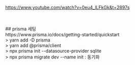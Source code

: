 https://www.youtube.com/watch?v=0eu4_lLFkGk&t=2897s

<br />
<br />
## prisma  세팅 
<br />
https://www.prisma.io/docs/getting-started/quickstart
<br />
> yarn add -D prisma <br />
> yarn add @prisma/client <br />
> npx prisma init --datasource-provider sqlite <br />
> npx prisma migrate dev --name init  : 동기화 
